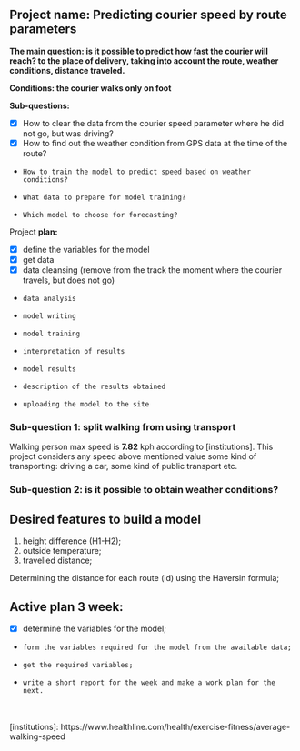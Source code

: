 ## Project name: Predicting courier speed by route parameters

**The main question: is it possible to predict how fast the courier will reach?
to the place of delivery, taking into account the route, weather conditions, distance traveled.**

**Conditions: the courier walks only on foot**

**Sub-questions:**

- [x] How to clear the data from the courier speed parameter where he did not go, but was driving?  
- [x] How to find out the weather condition from GPS data at the time of the route?  
-     How to train the model to predict speed based on weather conditions?  
-     What data to prepare for model training?  
-     Which model to choose for forecasting?  
 
Project **plan:**

- [x] define the variables for the model  
- [x] get data  
- [x] data cleansing (remove from the track the moment where the courier travels, but does not go)  
-     data analysis  
-     model writing  
-     model training  
-     interpretation of results  
-     model results  
-     description of the results obtained  
-     uploading the model to the site  
  
### Sub-question 1: split walking from using transport

Walking person max speed is **7.82** kph according to [institutions]. This
project considers any speed above mentioned value some kind of transporting:
driving a car, some kind of public transport etc.

### Sub-question 2: is it possible to obtain weather conditions?



## Desired features to build a model

1. height difference (H1-H2);  
2. outside temperature;  
3. travelled distance;  

Determining the distance for each route (id) using the Haversin formula;  

## Active plan 3 week:

- [x] determine the variables for the model;  
-     form the variables required for the model from the available data;  
-     get the required variables;  
-     write a short report for the week and make a work plan for the next.  


<br />
<br />
[institutions]: https://www.healthline.com/health/exercise-fitness/average-walking-speed
